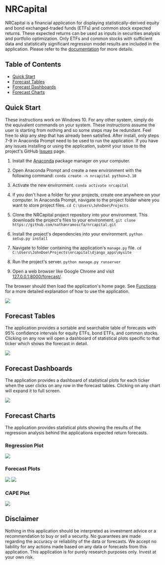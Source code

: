 # NRCapital

NRCapital is a financial application for displaying statistically-derived equity and bond exchanged-traded funds (ETFs) and common stock expected returns. These expected returns can be used as inputs in securities analysis and portfolio optimization. Only ETFs and common stocks with sufficient data and statistically significant regression model results are included in the application. Please refer to the [documentation](https://nr-capital-management.gitbook.io/nrcapital/) for more details. 

## Table of Contents

 - [Quick Start](#Quick-Start)
 - [Forecast Tables](#Forecast-Tables)
 - [Forecast Dashboards](#Forecast-Dashboards)
 - [Forecast Charts](#Forecast-Charts)

## Quick Start

These instructions work on Windows 10. For any other system, simply do the equivalent commands on your system. These instructions assume the user is starting from nothing and so some steps may be redundant. Feel free to skip any step that has already been satisfied. After install, only steps 7-9 in Anaconda Prompt need to be used to run the application. If you have any issues installing or using the application, submit your issue to the project's GitHub [Issues](https://github.com/nathanramoscfa/nrcapital/issues) page. 

 1. Install the [Anaconda](https://docs.anaconda.com/anaconda/install/index.html) package manager on your computer. 
 
 2. Open Anaconda Prompt and create a new environment with the following command: 
	 `conda create -n nrcapital python=3.10`
	
 3. Activate the new environment. 
	 `conda activate nrcapital`
	 
 4. If you don't have a folder for your projects, create one anywhere on your computer. In Anaconda Prompt, navigate to the project folder where you want to store project files.
	 `cd C:\Users\JohnDoe\Projects`
	 
 5. Clone the NRCapital project repository into your environment. This downloads the project's files to your environment. 
	 `git clone https://github.com/nathanramoscfa/nrcapital.git`

 6. Install the project's dependencies into your environment. 
	 `python setup.py install`

 7. Navigate to folder containing the application's `manage.py` file. 
	 `cd C:\Users\JohnDoe\Projects\nrcapital\django_apps\mysite`

 8. Run the project's server. 
	 `python manage.py runserver`

 9. Open a web browser like Google Chrome and visit [127.0.0.1:8000/forecast/](127.0.0.1:8000/forecast/). 

The browser should then load the application's home page. See [Functions](/o/rvIrvgj6CnY7ZQwxkkP8/s/SKjgOWTTLSJxR5P9qKTd/functions) for a more detailed explanation of how to use the application. 
 
 ![](https://files.gitbook.com/v0/b/gitbook-x-prod.appspot.com/o/spaces%2FSKjgOWTTLSJxR5P9qKTd%2Fuploads%2FQkmpI2Qq8bifNIdBzjeD%2Fimage.png?alt=media&token=c6f2afdb-e056-4935-b1a5-48b5923c6532)

## Forecast Tables

The application provides a sortable and searchable table of forecasts with 95% confidence intervals for equity ETFs, bond ETFs, and common stocks. Clicking on any row will open a dashboard of statistical plots specific to that ticker which shows the forecast in detail. 

![](https://files.gitbook.com/v0/b/gitbook-x-prod.appspot.com/o/spaces%2FSKjgOWTTLSJxR5P9qKTd%2Fuploads%2F5Q0Et5FHteo1EuSAZKiK%2Fimage.png?alt=media&token=7f03e6e5-06dc-4953-a841-e3ffaec56756)

## Forecast Dashboards

The application provides a dashboard of statistical plots for each ticker when the user clicks on any row in the forecast tables.  Clicking on any chart will expand it to full screen. 

![](https://files.gitbook.com/v0/b/gitbook-x-prod.appspot.com/o/spaces%2FSKjgOWTTLSJxR5P9qKTd%2Fuploads%2FSb4YGd08mK99n5CXJJ2n%2Fimage.png?alt=media&token=ae0e9f7c-2b6c-4a0a-b1f8-40a2ac5d6f09)

## Forecast Charts

The application provides statistical plots showing the results of the regression analysis behind the applications expected return forecasts. 

### Regression Plot

![](https://files.gitbook.com/v0/b/gitbook-x-prod.appspot.com/o/spaces%2FSKjgOWTTLSJxR5P9qKTd%2Fuploads%2Fyi0u0oS0ZBMLrK6aVwsT%2Fsample_regression_NDQ.jpg?alt=media&token=e992e025-6757-45ae-a680-a73f028811e4)

### Forecast Plots

![](https://files.gitbook.com/v0/b/gitbook-x-prod.appspot.com/o/spaces%2FSKjgOWTTLSJxR5P9qKTd%2Fuploads%2FyE254JXpQYEqxlxkJaeM%2Fsample_observed_forecast_NDQ.jpg?alt=media&token=e4efee77-362f-4c03-94cf-5cc8ba790df4)
![](https://files.gitbook.com/v0/b/gitbook-x-prod.appspot.com/o/spaces%2FSKjgOWTTLSJxR5P9qKTd%2Fuploads%2Farxdad2idq1zDoc8jEuR%2Fexpected_fwd_return_NDQ.jpg?alt=media&token=0b5ce2d8-ff73-457d-8d4e-fbeb0c6dea87)

### CAPE Plot

![](https://files.gitbook.com/v0/b/gitbook-x-prod.appspot.com/o/spaces%2FSKjgOWTTLSJxR5P9qKTd%2Fuploads%2FrBKbFHvihZRV2K3gUtir%2Flong_term_pe_ratio_NDQ.jpg?alt=media&token=7bea9db5-b93a-49d1-991e-f1077e2e8bc6)

## Disclaimer

Nothing in this application should be interpreted as investment advice or a recommendation to buy or sell a security. No guarantees are made regarding the accuracy or reliability of the data or forecasts. We accept no liability for any actions made based on any data or forecasts from this application. This application is for purely research purposes only. Invest at your own risk.